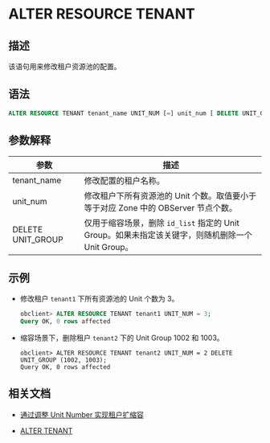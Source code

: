 # ALTER RESOURCE TENANT

## 描述

该语句用来修改租户资源池的配置。

## 语法

```sql
ALTER RESOURCE TENANT tenant_name UNIT_NUM [=] unit_num [ DELETE UNIT_GROUP = ( id_list ) ]; 
```

## 参数解释

|  **参数**   |   **描述**   |
|-----------|------------|
| tenant_name | 修改配置的租户名称。 |
| unit_num |修改租户下所有资源池的 Unit 个数。取值要小于等于对应 Zone 中的 OBServer 节点个数。 |
| DELETE UNIT_GROUP | 仅用于缩容场景，删除 `id_list` 指定的 Unit Group。如果未指定该关键字，则随机删除一个 Unit Group。 |

## 示例

* 修改租户 `tenant1` 下所有资源池的 Unit 个数为 3。

  ```sql
  obclient> ALTER RESOURCE TENANT tenant1 UNIT_NUM = 3;
  Query OK, 0 rows affected 
  ```

* 缩容场景下，删除租户 `tenant2` 下的 Unit Group 1002 和 1003。
  
  ```shell
  obclient> ALTER RESOURCE TENANT tenant2 UNIT_NUM = 2 DELETE UNIT_GROUP (1002, 1003);
  Query OK, 0 rows affected 
  ```

## 相关文档

* [通过调整 Unit Number 实现租户扩缩容](../../../../600.manage/200.tenant-management/600.common-tenant-operations/800.tenant-scale-in-and-out/300.adjust-unit-number.md)

* [ALTER TENANT](500.alter-tenant.md)